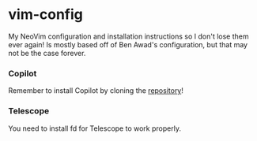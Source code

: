 # vim-config

My NeoVim configuration and installation instructions so I don't lose them ever again! Is mostly based off of Ben Awad's configuration, but that may not be the case forever.

### Copilot

Remember to install Copilot by cloning the [repository](https://github.com/github/copilot.vim)!

### Telescope

You need to install fd for Telescope to work properly.

